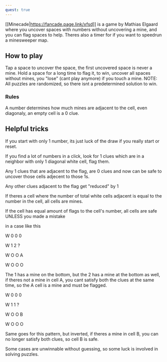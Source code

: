 ```yaml
---
quest: true
---
```

[[Minecade|https://fancade.page.link/xfsd]] is a game by Mathias Elgaard where you uncover spaces with numbers without uncovering a mine, and you can flag spaces to help. Theres also a timer for if you want to speedrun a minesweeper map.

## How to play
Tap a space to uncover the space, the first uncovered space is never a mine. Hold a space for a long time to flag it, to win, uncover all spaces without mines, you "lose" (cant play anymore) if you touch a mine. NOTE: All puzzles are randomized, so there isnt a predetermined solution to win.

### Rules
A number determines how much mines are adjacent to the cell, even diagonaly, an empty cell is a 0 clue.

## Helpful tricks
If you start with only 1 number, its just luck of the draw if you really start or reset.

If you find a lot of numbers in a click, look for 1 clues which are in a neighbor with only 1 diagonal white cell, flag them.

Any 1 clues that are adjacent to the flag, are 0 clues and now can be safe to uncover those cells adjecent to those 1s.

Any other clues adjacent to the flag get "reduced" by 1

If theres a cell where the number of total white cells adjacent is equal to the number in the cell, all cells are mines.

If the cell has equal amount of flags to the cell's number, all cells are safe UNLESS you made a mistake

in a case like this

W 0 0 0

W 1 2 ?

W O O A

W O O O

The 1 has a mine on the bottom, but the 2 has a mine at the bottom as well, if theres not a mine in cell A, you cant satisfy both the clues at the same time, so the A cell is a mine and must be flagged.

W 0 0 0

W 1 1 ?

W O O B

W O O O

Same goes for this pattern, but inverted, if theres a mine in cell B, you can no longer satisfy both clues, so cell B is safe.

Some cases are unwinnable without guessing, so some luck is involved in solving puzzles.